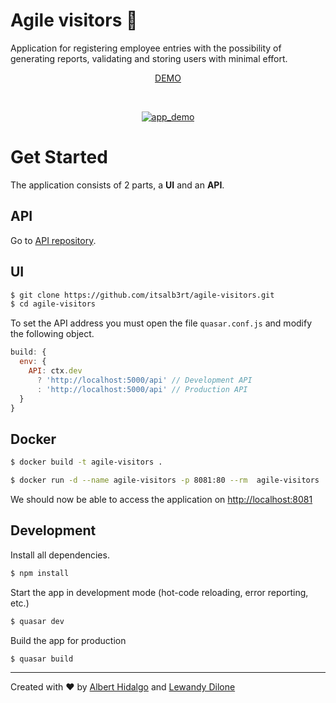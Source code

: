 # Agile visitors :memo:

Application for registering employee entries with the possibility of generating reports, validating and storing users with minimal effort.

<p align="center">
  <a href="https://agile-visitors.netlify.app/">DEMO</a>
</p>

<br/>

<p align="center">
  <a href="https://agile-visitors.netlify.app/">
    <img src="https://i.imgur.com/nNqdlbi.png" alt="app_demo" />
  </a>
</p>

# Get Started

The application consists of 2 parts, a **UI** and an **API**.

## API

Go to [API repository](https://github.com/itsalb3rt/agile-visitors-api).

## UI

```bash
$ git clone https://github.com/itsalb3rt/agile-visitors.git
$ cd agile-visitors
```

To set the API address you must open the file `quasar.conf.js` and modify the following object.

```javascript
build: {
  env: {
    API: ctx.dev
      ? 'http://localhost:5000/api' // Development API
      : 'http://localhost:5000/api' // Production API
  }
}
```

## Docker

```bash
$ docker build -t agile-visitors .
```

```bash
$ docker run -d --name agile-visitors -p 8081:80 --rm  agile-visitors
```

We should now be able to access the application on [http://localhost:8081](http://localhost:8081)

## Development

Install all dependencies.

```bash
$ npm install
```

Start the app in development mode (hot-code reloading, error reporting, etc.)
```bash
$ quasar dev
```

Build the app for production
```bash
$ quasar build
```

---

Created with :heart: by [Albert Hidalgo](https://github.com/itsalb3rt) and [Lewandy Dilone](https://github.com/lewandy)

